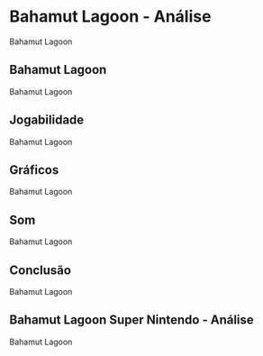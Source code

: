---
---

# Bahamut Lagoon - Análise

Bahamut Lagoon

## Bahamut Lagoon

Bahamut Lagoon

## Jogabilidade

Bahamut Lagoon

## Gráficos

Bahamut Lagoon

## Som

Bahamut Lagoon

## Conclusão

Bahamut Lagoon

## Bahamut Lagoon Super Nintendo - Análise

Bahamut Lagoon
